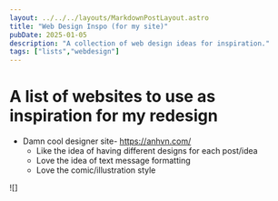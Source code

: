 ```yaml
---
layout: ../../../layouts/MarkdownPostLayout.astro
title: "Web Design Inspo (for my site)"
pubDate: 2025-01-05
description: "A collection of web design ideas for inspiration."
tags: ["lists","webdesign"]
---
```


# A list of websites to use as inspiration for my redesign

-  Damn cool designer site- https://anhvn.com/
	- Like the idea of having different designs for each post/idea
	- Love the idea of text message formatting
	- Love the comic/illustration style

![]


